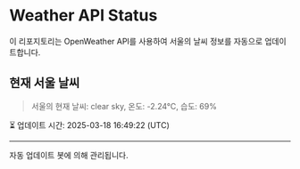 
# Weather API Status

이 리포지토리는 OpenWeather API를 사용하여 서울의 날씨 정보를 자동으로 업데이트합니다.

## 현재 서울 날씨
> 서울의 현재 날씨: clear sky, 온도: -2.24°C, 습도: 69%

⏳ 업데이트 시간: 2025-03-18 16:49:22 (UTC)

---
자동 업데이트 봇에 의해 관리됩니다.
